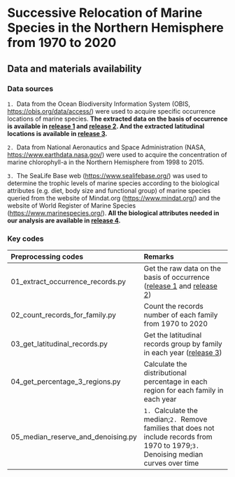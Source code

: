 # Successive Relocation of Marine Species in the Northern Hemisphere from 1970 to 2020
## Data and materials availability
### Data sources
`1. `Data from the Ocean Biodiversity Information System (OBIS, https://obis.org/data/access/) were used to acquire specific occurrence locations of marine species. **The extracted data on the basis of occurrence is available in [release 1](https://github.com/Casey-bit/marine_food_web_research/releases/tag/occurrence_record_1) and [release 2](https://github.com/Casey-bit/marine_food_web_research/releases/tag/occurrence_record_2). And the extracted latitudinal locations is available in [release 3](https://github.com/Casey-bit/marine_food_web_research/releases/tag/latitudinal_location).**

`2. `Data from National Aeronautics and Space Administration (NASA, https://www.earthdata.nasa.gov/) were used to acquire the concentration of marine chlorophyll-a in the Northern Hemisphere from 1998 to 2015.

`3. `The SeaLife Base web (https://www.sealifebase.org/) was used to determine the trophic levels of marine species according to the biological attributes (e.g. diet, body size and functional group) of marine species queried from the website of Mindat.org (https://www.mindat.org/) and the website of World Register of Marine Species (https://www.marinespecies.org/). **All the biological attributes needed in our analysis are available in [release 4](https://github.com/Casey-bit/marine_food_web_research/releases/tag/attributes).**
### Key codes
|Preprocessing codes|Remarks|
|:---|:---|
|01_extract_occurrence_records.py|Get the raw data on the basis of occurrence ([release 1](https://github.com/Casey-bit/marine_food_web_research/releases/tag/occurrence_record_1) and [release 2](https://github.com/Casey-bit/marine_food_web_research/releases/tag/occurrence_record_2))|
|02_count_records_for_family.py|Count the records number of each family from 1970 to 2020|
|03_get_latitudinal_records.py|Get the latitudinal records group by family in each year ([release 3](https://github.com/Casey-bit/marine_food_web_research/releases/tag/latitudinal_location))|
|04_get_percentage_3_regions.py|Calculate the distributional percentage in each region for each family in each year|
|05_median_reserve_and_denoising.py|`1. `Calculate the median;`2. `Remove families that does not include records from 1970 to 1979;`3. `Denoising median curves over time|
